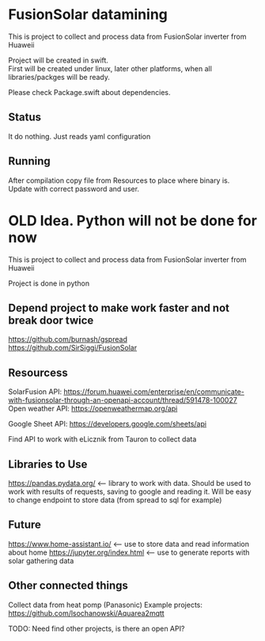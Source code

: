 # FusionSolar datamining
This is project to collect and process data from FusionSolar inverter from Huaweii

Project will be created in swift.  
First will be created under linux, later other platforms, when all libraries/packges will be ready.

Please check Package.swift about dependencies.

## Status
It do nothing. Just reads yaml configuration

## Running
After compilation copy file from Resources to place where binary is.  
Update with correct password and user.


# OLD Idea. Python will not be done for now
This is project to collect and process data from FusionSolar inverter from Huaweii

Project is done in python

## Depend project to make work faster and not break door twice
https://github.com/burnash/gspread  
https://github.com/SirSiggi/FusionSolar  

## Resourcess
SolarFusion API: https://forum.huawei.com/enterprise/en/communicate-with-fusionsolar-through-an-openapi-account/thread/591478-100027  
Open weather API: https://openweathermap.org/api  
  
Google Sheet API: https://developers.google.com/sheets/api  

Find API to work with eLicznik from Tauron to collect data
## Libraries to Use
https://pandas.pydata.org/ <-- library to work with data. Should be used to work with results of requests, saving to google and reading it. Will be easy to change endpoint to store data (from spread to sql for example)

## Future
https://www.home-assistant.io/ <-- use to store data and read information about home
https://jupyter.org/index.html <-- use to generate reports with solar gathering data

## Other connected things
Collect data from heat pomp (Panasonic)
Example projects: https://github.com/lsochanowski/Aquarea2mqtt  
  
TODO: Need find other projects, is there an open API?
